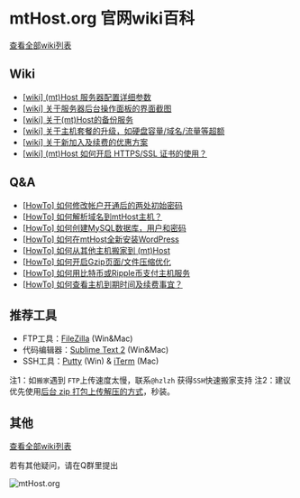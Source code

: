 # mtHost.org 官网wiki百科

[查看全部wiki列表](https://github.com/hzlzh/mtHost.org/issues?state=open)

## Wiki

* [\[wiki\] (mt)Host 服务器配置详细参数 ](https://github.com/hzlzh/mtHost.org/issues/1)
* [\[wiki\] 关于服务器后台操作面板的界面截图](https://github.com/hzlzh/mtHost.org/issues/7)
* [\[wiki\] 关于(mt)Host的备份服务](https://github.com/hzlzh/mtHost.org/issues/2)
* [\[wiki\] 关于主机套餐的升级，如硬盘容量/域名/流量等超额](https://github.com/hzlzh/mtHost.org/issues/8)
*  [\[wiki\] 关于新加入及续费的优惠方案](https://github.com/hzlzh/mtHost.org/issues/9)
*  [\[wiki\] (mt)Host 如何开启 HTTPS/SSL 证书的使用？](https://github.com/hzlzh/mtHost.org/issues/13)

## Q&A

* [\[HowTo\] 如何修改帐户开通后的两处初始密码](https://github.com/hzlzh/mtHost.org/issues/4)
* [\[HowTo\] 如何解析域名到mtHost主机？](https://github.com/hzlzh/mtHost.org/issues/6)
* [\[HowTo\] 如何创建MySQL数据库，用户和密码](https://github.com/hzlzh/mtHost.org/issues/5)
* [\[HowTo\] 如何在mtHost全新安装WordPress](https://github.com/hzlzh/mtHost.org/issues/12)
* [\[HowTo\] 如何从其他主机搬家到 (mt)Host](https://github.com/hzlzh/mtHost.org/issues/10)
* [\[HowTo\] 如何开启Gzip页面/文件压缩优化](https://github.com/hzlzh/mtHost.org/issues/3)
* [\[HowTo\] 如何用比特币或Ripple币支付主机服务](https://github.com/hzlzh/mtHost.org/issues/11)
* [\[HowTo\] 如何查看主机到期时间及续费事宜？](https://github.com/hzlzh/mtHost.org/issues/14)
## 推荐工具


* FTP工具：[FileZilla](https://filezilla-project.org/) (Win&Mac) 
* 代码编辑器：[Sublime Text 2](http://www.sublimetext.com/2) (Win&Mac)
* SSH工具：[Putty](http://www.putty.org/) (Win) & [iTerm](http://www.iterm2.com/) (Mac)

注1：如`搬家`遇到 `FTP`上传速度太慢，联系`@hzlzh` 获得`SSH`快速搬家支持
注2：建议优先使用[后台 zip 打包上传解压的方式](https://github.com/hzlzh/mtHost.org/issues/12)，秒装。


## 其他

[查看全部wiki列表](https://github.com/hzlzh/mtHost.org/issues?state=open)

若有其他疑问，请在Q群里提出

![mtHost.org](https://zlz.im/wp-content/themes/dot-b-child/images/MediaTemple.png)
